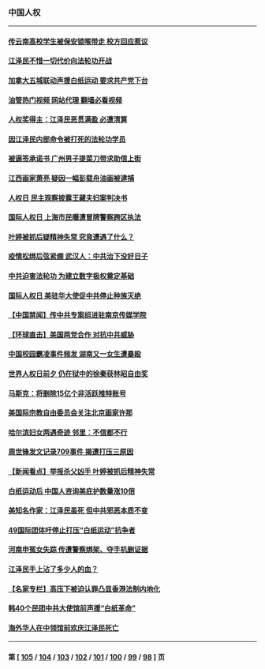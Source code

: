 ### 中国人权
---
#### [传云南高校学生被保安锁喉带走 校方回应惹议](../../pages/ncid278/n13883844.md?12140045) 
#### [江泽民不惜一切代价向法轮功开战](../../pages/ncid278/n13883332.md?12140045) 
#### [加拿大五城联动声援白纸运动 要求共产党下台](../../pages/ncid278/n13883075.md?12140045) 
#### [油管热门视频 网站代理 翻墙必看视频](http://138.2.39.72:81/youtube.html?epic-marker?12140045)
#### [人权奖得主：江泽民恶贯满盈 必遭清算](../../pages/ncid278/n13882937.md?12140045) 
#### [因江泽民内部命令被打死的法轮功学员](../../pages/ncid278/n13877409.md?12140045) 
#### [被逼签承诺书 广州男子提菜刀带求助信上街](../../pages/ncid278/n13882547.md?12140045) 
#### [江西画家萧亮 疑因一幅彭载舟油画被逮捕](../../pages/ncid278/n13882723.md?12140045) 
#### [人权日 民主观察披露王藏夫妇案判决书](../../pages/ncid278/n13882517.md?12140045) 
#### [国际人权日 上海市民曝遭冒牌警察跨区执法](../../pages/ncid278/n13882447.md?12140045) 
#### [叶婷被抓后疑精神失常 究竟遭遇了什么？](../../pages/ncid278/n13882350.md?12140045) 
#### [疫情松绑后弦紧绷 武汉人：中共治下没好日子](../../pages/ncid278/n13882348.md?12140045) 
#### [中共迫害法轮功 为建立数字极权奠定基础](../../pages/ncid278/n13882266.md?12140045) 
#### [国际人权日 美驻华大使促中共停止种族灭绝](../../pages/ncid278/n13882332.md?12140045) 
#### [【中国禁闻】传中共专案组进驻南京传媒学院](../../pages/ncid278/n13882283.md?12140045) 
#### [【环球直击】美国两党合作 对抗中共威胁](../../pages/ncid278/n13882284.md?12140045) 
#### [中国校园霸凌事件频发 湖南又一女生遭暴殴](../../pages/ncid278/n13882168.md?12140045) 
#### [世界人权日前夕 仍在狱中的徐秦获林昭自由奖](../../pages/ncid278/n13881950.md?12140045) 
#### [马斯克：将删除15亿个非活跃推特账号](../../pages/ncid278/n13882046.md?12140045) 
#### [美国际宗教自由委员会关注北京画家许那](../../pages/ncid278/n13881819.md?12140045) 
#### [哈尔滨妇女两遇奇迹 邻里：不信都不行](../../pages/ncid278/n13878017.md?12140045) 
#### [周世锋发文记录709事件 揭遭打压三原因](../../pages/ncid278/n13881308.md?12140045) 
#### [【新闻看点】举报杀父凶手 叶婷被抓后精神失常](../../pages/ncid278/n13881223.md?12140045) 
#### [白纸运动后 中国人咨询美庇护数量涨10倍](../../pages/ncid278/n13881172.md?12140045) 
#### [美知名作家：江泽民虽死 但中共邪恶本质不变](../../pages/ncid278/n13877684.md?12140045) 
#### [49国际团体吁停止打压“白纸运动”抗争者](../../pages/ncid278/n13880790.md?12140045) 
#### [河南申冤女失踪 传遭警察绑架、夺手机删证据](../../pages/ncid278/n13880211.md?12140045) 
#### [江泽民手上沾了多少人的血？](../../pages/ncid278/n13880318.md?12140045) 
#### [【名家专栏】高压下被迫认罪凸显香港法制内地化](../../pages/ncid278/n13880257.md?12140045) 
#### [韩40个民团中共大使馆前声援“白纸革命”](../../pages/ncid278/n13880175.md?12140045) 
#### [海外华人在中领馆前欢庆江泽民死亡](../../pages/ncid278/n13880142.md?12140045) 

---
#### 第 [ [105](./105.md?12140045) / [104](./104.md?12140045) / [103](./103.md?12140045) / [102](./102.md?12140045) / [101](./101.md?12140045) / [100](./100.md?12140045) / [99](./99.md?12140045) / [98](./98.md?12140045) ] 页
